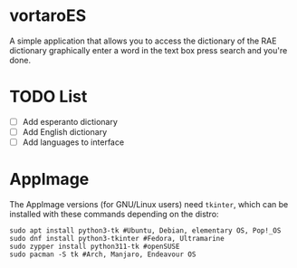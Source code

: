 # vortaroES

A simple application that allows you to access the dictionary of the RAE dictionary graphically enter a word in the text box press search and you're done.

# TODO List

- [ ] Add esperanto dictionary
- [ ] Add English dictionary
- [ ] Add languages to interface

# AppImage
The AppImage versions (for GNU/Linux users) need `tkinter`, which can be installed with these commands depending on the distro:

```
sudo apt install python3-tk #Ubuntu, Debian, elementary OS, Pop!_OS
sudo dnf install python3-tkinter #Fedora, Ultramarine
sudo zypper install python311-tk #openSUSE
sudo pacman -S tk #Arch, Manjaro, Endeavour OS
```
